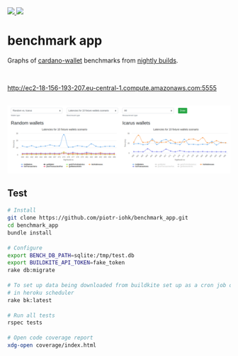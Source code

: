 
<a href="https://github.com/piotr-iohk/benchmark_app/actions?query=workflow%3ATests">
  <img src="https://github.com/piotr-iohk/benchmark_app/workflows/Tests/badge.svg" />
</a>

<a href="https://codecov.io/gh/piotr-iohk/benchmark_app">
  <img src="https://codecov.io/gh/piotr-iohk/benchmark_app/branch/master/graph/badge.svg" />
</a>

# benchmark app

Graphs of [cardano-wallet](https://github.com/input-output-hk/cardano-wallet) benchmarks from [nightly builds](https://buildkite.com/input-output-hk/cardano-wallet-nightly).

<br/>

http://ec2-18-156-193-207.eu-central-1.compute.amazonaws.com:5555

<br/>

<img src="https://github.com/piotr-iohk/benchmark_app/blob/master/.github/1.png" />

## Test

```bash
# Install
git clone https://github.com/piotr-iohk/benchmark_app.git
cd benchmark_app
bundle install

# Configure
export BENCH_DB_PATH=sqlite:/tmp/test.db
export BUILDKITE_API_TOKEN=fake_token
rake db:migrate

# To set up data being downloaded from buildkite set up as a cron job or
# in heroku scheduler
rake bk:latest

# Run all tests
rspec tests

# Open code coverage report
xdg-open coverage/index.html
```
